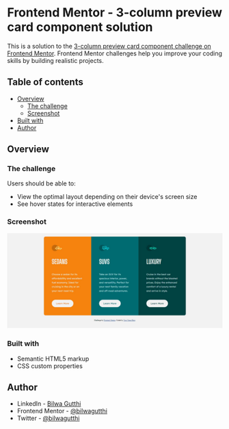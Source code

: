 # Frontend Mentor - 3-column preview card component solution

This is a solution to the [3-column preview card component challenge on Frontend Mentor](https://www.frontendmentor.io/challenges/3column-preview-card-component-pH92eAR2-). Frontend Mentor challenges help you improve your coding skills by building realistic projects. 

## Table of contents

- [Overview](#overview)
  - [The challenge](#the-challenge)
  - [Screenshot](#screenshot)
- [Built with](#built-with)
- [Author](#author)

## Overview

### The challenge

Users should be able to:

- View the optimal layout depending on their device's screen size
- See hover states for interactive elements

### Screenshot

![](./screenshot.jpg)



### Built with

- Semantic HTML5 markup
- CSS custom properties


## Author

- LinkedIn - [Bilwa Gutthi]("https://linkedin.com/in/bilwa-gutthi")
- Frontend Mentor - [@bilwagutthi](https://www.frontendmentor.io/profile/bilwagutthi)
- Twitter - [@bilwagutthi](https://www.twitter.com/bilwagutthi)
